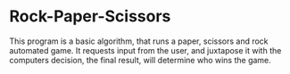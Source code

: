 # Rock-Paper-Scissors
This program is a basic algorithm, that runs a paper, scissors and rock automated game.
It requests input from the user, and juxtapose it with the computers decision, the final result, will determine who wins the game.
